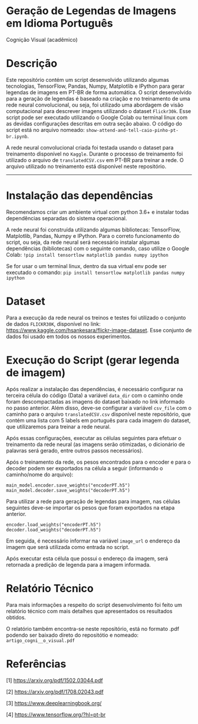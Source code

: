 # Geração de Legendas de Imagens em Idioma Português

Cognição Visual (acadêmico)

# Descrição

Este repositório contém um script desenvolvido utilizando algumas tecnologias, TensorFlow, Pandas, Numpy, Matplotlib e IPython para gerar legendas de imagens em PT-BR de forma automática. O script desenvolvido para a geração de legendas é baseado na criação e no treinamento de uma rede neural convolucional, ou seja, foi utilizado uma abordagem de visão computacional para descrever imagens utilizando o dataset `Flickr30k`. Esse script pode ser executado utilizando o Google Colab ou terminal linux com as devidas configurações descritas em outra seção abaixo. O código do script está no arquivo nomeado: `show-attend-and-tell-caio-pinho-pt-br.ipynb`.

A rede neural convolucional criada foi testada usando o dataset para treinamento disponível no `Kaggle`. Durante o processo de treinamento foi utilizado o arquivo de `translatedCSV.csv` em PT-BR para treinar a rede. O arquivo utilizado no treinamento está disponível neste repositório.

---

# Instalação das dependências

Recomendamos criar um ambiente virtual com python 3.6+ e instalar todas dependências separadas do sistema operacional.

A rede neural foi construída utilizando algumas bibliotecas: TensorFlow, Matplotlib, Pandas, Numpy e IPython. Para o correto funcionamento do script, ou seja, da rede neural será necessário instalar algumas dependências (bibliotecas) com o seguinte comando, caso utilize o Google Colab: `!pip install tensortlow matplotlib pandas numpy ipython`

Se for usar o um terminal linux, dentro da sua virtual env pode ser executado o comando: `pip install tensortlow matplotlib pandas numpy ipython`

# Dataset

Para a execução da rede neural os treinos e testes foi utilizado o conjunto de dados `FLICKR30K`, disponível no link: https://www.kaggle.com/hsankesara/flickr-image-dataset. Esse conjunto de dados foi usado em todos os nossos experimentos.

# Execução do Script (gerar legenda de imagem)

Após realizar a instalação das dependências, é necessário configurar na terceira célula do código (Data) a variável `data_dir` com o caminho onde foram descompactadas as imagens do dataset baixado no link informado no passo anterior.
Além disso, deve-se configurar a variável `csv_file` com o caminho para o arquivo `translatedCSV.csv` disponível neste repositório, que contém uma lista com 5 labels em português para cada imagem do dataset, que utilizaremos para treinar a rede neural.

Após essas configurações, executar as células seguintes para efetuar o treinamento da rede neural (as imagens serão otimizadas, o dicionário de palavras será gerado, entre outros passos necessários).

Após o treinamento da rede, os pesos encontrados para o encoder e para o decoder podem ser exportados na célula a seguir (informando o caminho/nome do arquivo):
```
main_model.encoder.save_weights("encoderPT.h5")
main_model.decoder.save_weights("decoderPT.h5")
```

Para utilizar a rede para geração de legendas para imagem, nas células seguintes deve-se importar os pesos que foram exportados na etapa anterior.
```
encoder.load_weights("encoderPT.h5")
decoder.load_weights("decoderPT.h5")
```

Em seguida, é necessário informar na variável `image_url` o endereço da imagem que será utilizada como entrada no script.

Após executar esta célula que possui o endereço da imagem, será retornada a predição de legenda para a imagem informada.

# Relatório Técnico

Para mais informações a respeito do script desenvolvimento foi feito um relatório técnico com mais detalhes que apresentados os resultados obtidos.

O relatório também encontra-se neste repositório, está no formato .pdf podendo ser baixado direto do repositótio e nomeado: `artigo_cogni__o_visual.pdf`

# Referências

[1] https://arxiv.org/pdf/1502.03044.pdf

[2] https://arxiv.org/pdf/1708.02043.pdf

[3] https://www.deeplearningbook.org/

[4] https://www.tensorflow.org/?hl=pt-br
